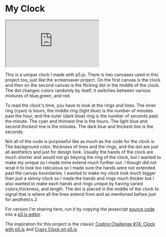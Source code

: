 # My Clock

<iframe src="https://editor.p5js.org/4everstandup/embed/v2bTQDQ7m"></iframe>

This is a unique clock I made with p5.js. There is two canvases used in this project too, just like the screensaver project. On the first canvas is the clock and then on the second canvas is the flicking dot in the middle of the clock. The dot changes colors randomly by itself, it switches between various mixtures of blue,green, and red. 

To read the clock's time, you have to look at the rings and lines. The inner ring (cyan) is hours, the middle ring (light blue) is the number of minutes past the hour, and the outer (dark blue) ring is the number of seconds past the minute. The cyan and thinnest line is the hours. The light blue and second thickest line is the minutes. The dark blue and thickest line is the seconds. 

Not all of the code is purposeful like as much as the code for the clock is. The background color, thickness of lines and the rings, and the dot are just all aesthetics and just for design look. Usually the hands of the clock are much shorter and would not go beyong the ring of the clock, but I wanted to make my unique so I made mine extend much further out. I though did not wnat it to look too ridiculous so I made sure the hands were not extended past the canvas boundaries. I wanted to make my clock look much bigger than just a skinny clock so I made the hands and rings much thicker but I also wanted to make each hands and rings unique by having varied colors,thickness, and length. The dot is placed in the middle of the clock to signal that is where all the lines extend from and as mentioned before just for aesthetics.2

For version I'm sharing here, run it by copying the javascript [source code](https://github.com/wbobowiec1/creativecode/blob/master/clock/clock.js) into a [p5.js editor](http://editor.p5js.org). 

The inspiration for this project is the classic [Coding Challenge #74: Clock with p5.js](https://www.youtube.com/watch?v=E4RyStef-gY) and [Crazy Clock on p5.js](https://youtu.be/H_DolEtz5jo)

